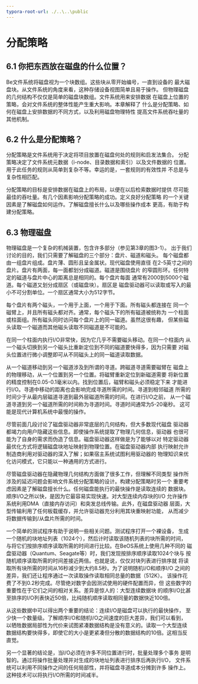 ```yaml
---
typora-root-url: ./..\..\public
---
```



# 分配策略

## 6.1 你把东西放在磁盘的什么位置？

Be文件系统将磁盘视为一个块数组。这些块从零开始编号，一直到设备的 最大磁盘块。从文件系统的角度来看，这种存储设备视图简单且易于操作。 但物理磁盘的几何结构不仅仅是简单的磁盘块数组。文件系统用来安排数据 在磁盘上位置的策略，会对文件系统的整体性能产生重大影响。本章解释了 什么是分配策略、如何在磁盘上安排数据的不同方式，以及利用磁盘物理特性 提高文件系统吞吐量的其他机制。

## 6.2 什么是分配策略？

分配策略是文件系统用于决定将项目放置在磁盘何处的规则和启发法集合。 分配策略决定了文件系统元数据（i-node、目录数据和索引）以及文件数据的 位置。用于此任务的规则从简单到复杂不等。幸运的是，一套规则的有效性并 不总是与复杂性相匹配。

分配策略的目标是安排数据在磁盘上的布局，以便在以后检索数据时提供 尽可能最佳的吞吐量。有几个因素影响分配策略的成功。定义良好分配策略 的一个关键因素是了解磁盘如何运作。了解磁盘擅长什么以及哪些操作成本 更高，有助于构建分配策略。

## 6.3 物理磁盘

物理磁盘是一个复杂的机械装置，包含许多部分（参见第3章的图3-1）。 出于我们讨论的目的，我们只需要了解磁盘的三个部分：盘片、磁道和磁头。 每个磁盘都由一组盘片组成。盘片薄、圆形且呈金属状。现代磁盘使用直径 在2-5英寸之间的盘片。盘片有两面，每一面都划分成磁道。磁道是围绕盘片 的窄圆形环。任何特定的磁道与盘片中心的距离总是相同的。每个盘片每面 通常有2000到5000个磁道。每个磁道又划分成扇区（或磁盘块）。扇区是 磁盘驱动器可以读取或写入的最小不可分割单位。一个扇区通常大小为512字节。

每个盘片有两个磁头，一个用于上面，一个用于下面。所有磁头都连接在 同一个磁臂上，并且所有磁头都对齐。通常，每个磁头下的所有磁道被统称为 一个柱面或柱面组。所有磁头同时访问每个盘片上的同一磁道。虽然这很有趣， 但某些磁头读取一个磁道而其他磁头读取不同磁道是不可能的。

在同一个柱面内执行I/O非常快，因为它几乎不需要磁头移动。在同一个柱面内 从一个磁头切换到另一个磁头比重新定位到不同的磁道要快得多，因为只需要 对磁头位置进行微小调整即可从不同磁头上的同一磁道读取数据。

从一个磁道移动到另一个磁道涉及到所谓的寻道。跨磁道寻道需要磁臂在 磁盘上的物理移动，从一个位置到另一个位置。将磁臂重新定位到新磁道需要 将新位置的精度控制在0.05-0.1毫米以内。找到位置后，磁臂和磁头必须稳定下来 才能进行I/O。寻道中移动的距离也会影响完成寻道所需的时间。寻道到相邻磁道 所需的时间少于从最内层磁道寻道到最外层磁道所需的时间。在进行I/O之前， 从一个磁道寻道到另一个磁道所需的时间称为寻道时间。寻道时间通常为5-20毫秒。 这可能是现代计算机系统中最慢的操作。

尽管前面几段讨论了磁盘驱动器非常底层的几何结构，但大多数现代磁盘 驱动器都竭力向用户隐藏这些信息。即使操作系统提取了物理几何信息，驱动器 也很可能为了自身的需求而伪造了信息。磁盘驱动器这样做是为了能够以对 特定驱动器最优化方式将逻辑磁盘块地址映射到物理位置。在磁盘驱动器内部 执行映射允许制造商利用对驱动器的深入了解；如果宿主系统试图利用驱动器的 物理知识来优化访问模式，它只能以一种通用的方式进行。

尽管磁盘驱动器在隐藏物理几何结构方面做了很多工作，但理解不同类型 操作所涉及的延迟问题会影响文件系统分配策略的设计。构建分配策略时另一个 重要考虑因素是了解磁盘擅长什么。任何磁盘能执行的最快操作是读取连续的 数据块。顺序I/O之所以快，是因为它最容易实现快速。对大型连续内存块的I/O 允许操作系统利用DMA（直接内存访问）和突发总线传输。此外，在磁盘驱动器 层面，大型传输利用了任何板载缓存，并允许驱动器充分利用其块重映射功能， 从而减少将数据传输到/从盘片所需的时间。

一个简单的测试程序有助于说明一些相关问题。测试程序打开一个裸设备， 生成一个随机的块地址列表（1024个），然后计时读取该随机列表的块所需的时间， 与将它们按排序顺序读取所需的时间进行比较。在BeOS系统上使用几种不同的 磁盘驱动器（Quantum、Seagate等）时，我们发现按排序顺序读取1024个块与 按随机顺序读取所需的时间差接近两倍。也就是说，仅仅对块列表进行排序就 将读取所有块所需的时间从16秒减少到大约8.5秒。为了说明随机I/O和顺序I/O 之间的差异，我们还让程序通过一次读取操作读取相同总量的数据（512K）。 该操作花费了不到0.2秒完成。尽管绝对数字会因测试使用的硬件配置而异，但 这些数字的重要性在于它们之间的相对关系。差异是惊人的：大型连续数据块 的顺序I/O比甚至排序的I/O列表快近50倍，比纯随机顺序读取相同量的数据快近100倍。

从这些数据中可以得出两个重要的结论：连续I/O是磁盘可以执行的最快操作， 至少快一个数量级。了解顺序I/O和随机I/O之间速度的巨大差异，我们可以看到， 以牺牲数据局部性为代价来试图紧凑数据结构是没有意义的。读取一个大型连续 数据结构要快得多，即使它的大小是更紧凑但分散的数据结构的10倍。这相当反直觉。

另一个显著的结论是，当I/O必须在许多不同位置进行时，批量处理多个事务 是明智的。通过将操作批量处理并对生成的块地址列表进行排序后再执行I/O， 文件系统可以利用不同操作之间的任何局部性，并将磁盘寻道成本分摊到许多 操作上。这种技术可以将执行I/O所需的时间减半。
